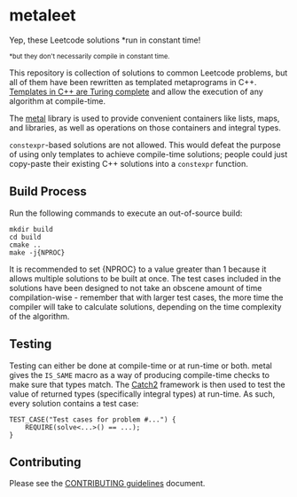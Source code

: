 # metaleet 

Yep, these Leetcode solutions *run in constant time!

<sup>*but they don't necessarily compile in constant time.</sup>

This repository is collection of solutions to common Leetcode problems, but all of
them have been rewritten as templated metaprograms in C++.
[Templates in C++ are Turing complete](https://en.wikipedia.org/wiki/Template_metaprogramming) and allow the execution of any algorithm 
at compile-time. 

The [metal](https://github.com/brunocodutra/metal) library is used to provide convenient containers like lists, maps, 
and libraries, as well as operations on those containers and integral types.

`constexpr`-based solutions are not allowed. This would defeat the
purpose of using only templates to achieve compile-time solutions; people could
just copy-paste their existing C++ solutions into a `constexpr` function.

## Build Process 

Run the following commands to execute an out-of-source build:

```
mkdir build
cd build
cmake ..
make -j{NPROC}
```

It is recommended to set {NPROC} to a value greater than 1 because it allows
multiple solutions to be built at once. The test cases included in the solutions
have been designed to not take an obscene amount of time compilation-wise - remember
that with larger test cases, the more time the compiler will take to calculate
solutions, depending on the time complexity of the algorithm.

## Testing

Testing can either be done at compile-time or at run-time or both. metal gives the 
`IS_SAME` macro as a way of producing compile-time checks to make sure that 
types match. The [Catch2](https://github.com/catchorg/Catch2) framework is then used to test the value of returned
types (specifically integral types) at run-time. As such, every solution contains
a test case:

```
TEST_CASE("Test cases for problem #...") {
    REQUIRE(solve<...>() == ...);
}
```

## Contributing

Please see the [CONTRIBUTING guidelines](https://github.com/dmhacker/metaleet/blob/master/CONTRIBUTING.md) document.
